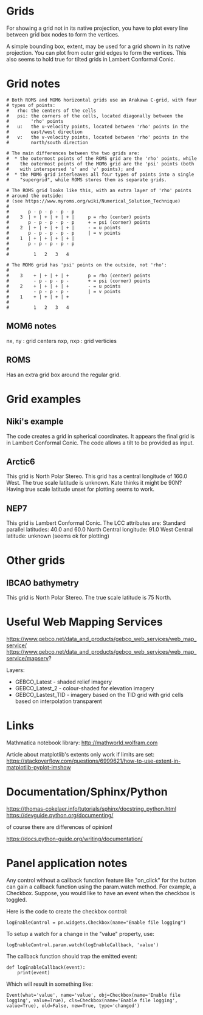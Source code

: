 # Grids

For showing a grid not in its native projection, you have to
plot every line between grid box nodes to form the vertices.

A simple bounding box, extent, may be used for a grid shown
in its native projection.  You can plot from outer grid edges
to form the vertices.  This also seems to hold true for tilted
grids in Lambert Conformal Conic.

# Grid notes

```
# Both ROMS and MOM6 horizontal grids use an Arakawa C-grid, with four
# types of points:
#   rho: the centers of the cells
#   psi: the corners of the cells, located diagonally between the
#        'rho' points
#   u:   the u-velocity points, located between 'rho' points in the
#        east/west direction
#   v:   the v-velocity points, located between 'rho' points in the
#        north/south direction

# The main differences between the two grids are:
#  * the outermost points of the ROMS grid are the 'rho' points, while
#    the outermost points of the MOM6 grid are the 'psi' points (both
#    with interspersed 'u' and 'v' points); and
#  * the MOM6 grid interleaves all four types of points into a single
#    "supergrid", while ROMS stores them as separate grids.

# The ROMS grid looks like this, with an extra layer of 'rho' points
# around the outside:
# (see https://www.myroms.org/wiki/Numerical_Solution_Technique)
#
#       p - p - p - p - p
#    3  | + | + | + | + |     p = rho (center) points
#       p - p - p - p - p     + = psi (corner) points
#    2  | + | + | + | + |     - = u points
#       p - p - p - p - p     | = v points
#    1  | + | + | + | + |
#       p - p - p - p - p
#
#         1   2   3   4

# The MOM6 grid has 'psi' points on the outside, not 'rho':
#
#    3    + | + | + | +       p = rho (center) points
#         - p - p - p -       + = psi (corner) points
#    2    + | + | + | +       - = u points
#         - p - p - p -       | = v points
#    1    + | + | + | +
#
#         1   2   3   4
```

## MOM6 notes

  nx, ny : grid centers
  nxp, nxp : grid verticies
    
## ROMS

  Has an extra grid box around the regular grid.

# Grid examples

## Niki's example

The code creates a grid in spherical coordinates.  It appears the final
grid is in Lambert Conformal Conic.  The code allows a tilt to be provided
as input.

## Arctic6

This grid is North Polar Stereo.
This grid has a central longitude of 160.0 West.
The true scale latitude is unknown.  Kate thinks it might be 90N?
Having true scale latitude unset for plotting seems to work.

## NEP7

This grid is Lambert Conformal Conic.
The LCC attributes are:
    Standard parallel latitudes: 40.0 and 60.0 North
    Central longitude: 91.0 West
    Central latitude: unknown (seems ok for plotting)

# Other grids

## IBCAO bathymetry

This grid is North Polar Stereo.
The true scale latitude is 75 North.

# Useful Web Mapping Services

https://www.gebco.net/data_and_products/gebco_web_services/web_map_service/
https://www.gebco.net/data_and_products/gebco_web_services/web_map_service/mapserv?

Layers:
 * GEBCO_Latest - shaded relief imagery
 * GEBCO_Latest_2 - colour-shaded for elevation imagery
 * GEBCO_Lastest_TID - imagery based on the TID grid with grid cells based on interpolation transparent

# Links

Mathmatica notebook library: 
  http://mathworld.wolfram.com

Article about matplotlib's extents only work if limits are set:
https://stackoverflow.com/questions/6999621/how-to-use-extent-in-matplotlib-pyplot-imshow

# Documentation/Sphinx/Python

https://thomas-cokelaer.info/tutorials/sphinx/docstring_python.html
https://devguide.python.org/documenting/

of course there are differences of opinion!

https://docs.python-guide.org/writing/documentation/

# Panel application notes

Any control without a callback function feature like "on\_click" for the button can gain
a callback function using the param.watch method.  For example, a Checkbox.  Suppose, you
would like to have an event when the checkbox is toggled.  

Here is the code to create the checkbox control:
```
logEnableControl = pn.widgets.Checkbox(name="Enable file logging")
```

To setup a watch for a change in the "value" property, use:
```
logEnableControl.param.watch(logEnableCallback, 'value')
```

The callback function should trap the emitted event:
```
def logEnableCallback(event):
    print(event)
```

Which will result in something like:
```text
Event(what='value', name='value', obj=Checkbox(name='Enable file logging', value=True), cls=Checkbox(name='Enable file logging', value=True), old=False, new=True, type='changed')
```
